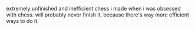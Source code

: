 extremely unfinished and inefficient chess i made when i was obsessed with chess. will probably never finish it, because there's way more efficient ways to do it.
